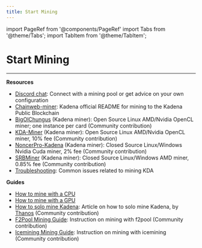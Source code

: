 ```yaml
---
title: Start Mining
---
```


import PageRef from '@components/PageRef'
import Tabs from '@theme/Tabs';
import TabItem from '@theme/TabItem';

# Start Mining

---

**Resources**

- [Discord chat](https://discord.io/kadena): Connect with a mining pool or get advice on your own configuration
- [Chainweb-miner](https://github.com/kadena-io/chainweb-mining-client): Kadena official README for mining to the Kadena Public Blockchain
- [BigOlChungus](https://github.com/kadena-community/bigolchungus) (Kadena miner): Open Source Linux AMD/Nvidia OpenCL miner; one instance per card (Community contribution)
- [KDA-Miner](https://github.com/Jacoby6000/kda-miner/releases) (Kadena miner): Open Source Linux AMD/Nvidia OpenCL miner, 10% fee (Community contribution)
- [NoncerPro-Kadena](https://github.com/NoncerPro/Kadena) (Kadena miner): Closed Source Linux/Windows Nvidia Cuda miner, 2% fee (Community contribution)
- [SRBMiner](https://github.com/doktor83/SRBMiner-Multi) (Kadena miner): Closed Source Linux/Windows AMD miner, 0.85% fee (Community contribution)
- [Troubleshooting](https://kadena-io.github.io/kadena-docs/troubleshoot-chainweb): Common issues related to mining KDA

**Guides**

- [How to mine with a CPU](https://github.com/kadena-io/chainweb-mining-client)
- [How to mine with a GPU](https://github.com/kadena-io/chainweb-mining-client)
- [How to solo mine Kadena](https://medium.com/kadenacoin/how-to-mine-kadena-kda-c5fe1746c83d): Article on how to solo mine Kadena, by [Thanos](https://medium.com/@Thanos_42) (Community contribution)
- [F2Pool Mining Guide](https://blog.f2pool.com/en/mining-tutorial-en/kda_en): Instruction on mining with f2pool (Community contribution)
- [Icemining Mining Guide](https://medium.com/how-to-mine-on-icemining-pool/how-to-mine-kda-61e57545eced): Instruction on mining with icemining (Community contribution)
